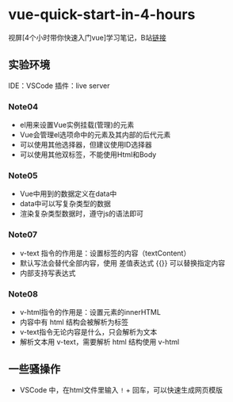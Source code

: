 # vue-quick-start-in-4-hours

视屏[4个小时带你快速入门vue]学习笔记，B站[链接](https://www.bilibili.com/video/av76249419?p=3)

## 实验环境

IDE：VSCode
插件：live server

### Note04

* el用来设置Vue实例挂载(管理)的元素
* Vue会管理el选项命中的元素及其内部的后代元素
* 可以使用其他选择器，但建议使用ID选择器
* 可以使用其他双标签，不能使用Html和Body

### Note05

* Vue中用到的数据定义在data中
* data中可以写复杂类型的数据
* 渲染复杂类型数据时，遵守js的语法即可

### Note07

* v-text 指令的作用是：设置标签的内容（textContent）
* 默认写法会替代全部内容，使用 差值表达式 {{}} 可以替换指定内容
* 内部支持写表达式

### Note08

* v-html指令的作用是：设置元素的innerHTML
* 内容中有 html 结构会被解析为标签
* v-text指令无论内容是什么，只会解析为文本
* 解析文本用 v-text，需要解析 html 结构使用 v-html

## 一些骚操作

* VSCode 中，在html文件里输入 `!` + 回车，可以快速生成网页模版
